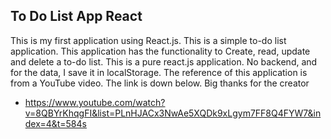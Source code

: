 ## To Do List App React

This is my first application using React.js. This is a simple to-do list application. This application has the functionality to Create, read, update and delete a to-do list. This is a pure react.js application. No backend, and for the data, I save it in localStorage. The reference of this application is from a YouTube video. The link is down below. Big thanks for the creator

- https://www.youtube.com/watch?v=8QBYrKhqgFI&list=PLnHJACx3NwAe5XQDk9xLgym7FF8Q4FYW7&index=4&t=584s
